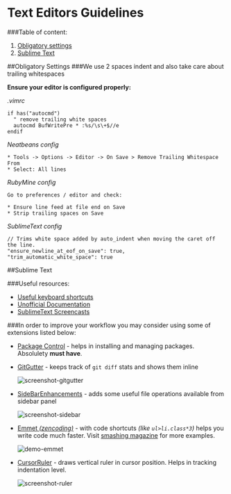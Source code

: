# Text Editors Guidelines

###Table of content:
1. [Obligatory settings](#obligatory-settings)
2. [Sublime Text](#sublime-text)

##Obligatory Settings
###We use 2 spaces indent and also take care about trailing whitespaces

**Ensure your editor is configured properly:**

*.vimrc*

```
if has("autocmd")
  " remove trailing white spaces
  autocmd BufWritePre * :%s/\s\+$//e
endif
```

*Neatbeans config*

```
* Tools -> Options -> Editor -> On Save > Remove Trailing Whitespace From
* Select: All lines
```
*RubyMine config*

```
Go to preferences / editor and check:

* Ensure line feed at file end on Save
* Strip trailing spaces on Save
```

*SublimeText config*

```
// Trims white space added by auto_indent when moving the caret off the line.
"ensure_newline_at_eof_on_save": true,
"trim_automatic_white_space": true
```

##Sublime Text

###Useful resources:

- [Useful keyboard shortcuts](https://gist.github.com/eteanga/1736542)
- [Unofficial Documentation](http://sublime-text-unofficial-documentation.readthedocs.org/en/latest/index.html)
- [SublimeText Screencasts](http://code.tutsplus.com/articles/perfect-workflow-in-sublime-text-free-course--net-27293)

###In order to improve your workflow you may consider using some of extensions listed below:

- [Package Control](https://sublime.wbond.net/installation) - helps in installing and managing packages. Absolulety **must have**.
- [GitGutter](https://github.com/jisaacks/GitGutter) - keeps track of `git diff` stats and shows them inline

     ![screenshot-gitgutter](https://raw.github.com/jisaacks/GitGutter/master/screenshot.png)
- [SideBarEnhancements](https://github.com/titoBouzout/SideBarEnhancements) - adds some useful file operations available from sidebar panel

    ![screenshot-sidebar](https://camo.githubusercontent.com/9c427039fb2e97570edf760c4abeaf43d208f702/687474703a2f2f646c2e64726f70626f782e636f6d2f752f34333539363434392f7469746f2f7375626c696d652f536964654261722f73637265656e73686f742e706e67)

- [Emmet *(zencoding)*](https://github.com/sergeche/emmet-sublime) - with code shortcuts *(like `ul>li.class*3`)* helps you write code much faster. Visit [smashing magazine](http://www.smashingmagazine.com/2013/03/26/goodbye-zen-coding-hello-emmet/) for more examples.

  ![demo-emmet](http://www.smashingmagazine.com/wp-content/uploads/2013/03/extra.gif)

- [CursorRuler](https://github.com/icylace/CursorRuler) - draws vertical ruler in cursor position. Helps in tracking indentation level.

    ![screenshot-ruler](http://blog.ysmood.org/wp-content/uploads/2013/06/CursorRuler.jpg)


